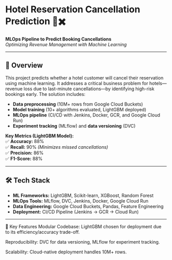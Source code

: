 # Hotel Reservation Cancellation Prediction 🏨✖️

**MLOps Pipeline to Predict Booking Cancellations**  
*Optimizing Revenue Management with Machine Learning*

---

## 📌 Overview
This project predicts whether a hotel customer will cancel their reservation using machine learning. It addresses a critical business problem for hotels—revenue loss due to last-minute cancellations—by identifying high-risk bookings early. The solution includes:
- **Data preprocessing** (10M+ rows from Google Cloud Buckets)
- **Model training** (10+ algorithms evaluated, LightGBM deployed)
- **MLOps pipeline** (CI/CD with Jenkins, Docker, GCR, and Google Cloud Run)
- **Experiment tracking** (MLflow) and **data versioning** (DVC)

**Key Metrics (LightGBM Model):**  
✅ **Accuracy:** 88%  
✅ **Recall:** 90% *(Minimizes missed cancellations)*  
✅ **Precision:** 86%  
✅ **F1-Score:** 88%  

---

## 🛠️ Tech Stack
- **ML Frameworks:** LightGBM, Scikit-learn, XGBoost, Random Forest  
- **MLOps Tools:** MLflow, DVC, Jenkins, Docker, Google Cloud Run  
- **Data Engineering:** Google Cloud Buckets, Pandas, Feature Engineering  
- **Deployment:** CI/CD Pipeline (Jenkins → GCR → Cloud Run)  

---

🌟 Key Features
Modular Codebase: LightGBM chosen for deployment due to its efficiency/accuracy trade-off.

Reproducibility: DVC for data versioning, MLflow for experiment tracking.

Scalability: Cloud-native deployment handles 10M+ rows.